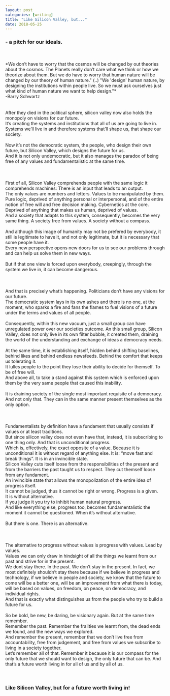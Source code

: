 ```yaml
---
layout: post
categories: [writing]
title: "Like Silicon Valley, but..."
date: 2018-05-25
---
```

### - a pitch for our ideals.
<br>
<br>
*We don’t have to worry that the cosmos will be changed by out theories about the cosmos. The Planets
really don’t care what we think or how we theorize about them. But we do have to worry that human nature
will be changed by our theory of human nature." (..) "We 'design' human nature, by designing the 
institutions within people live. So we must ask ourselves just what kind of human nature we want to help 
design."* <br>-Barry Schwartz <br>

<br>
<br>
After they died in the political sphere, silicon valley now also holds the monopoly on visions for our future. <br>
It’s creating the systems and institutions that all of us are going to live in. Systems we’ll live in and therefore systems that’ll shape us, that shape our society.<br>
<br>
Now it’s not the democratic system, the people, who design their own future, but Silicon Valley, which designs the future for us.<br>
And it is not only undemocratic, but it also manages the paradox of being free of any values and fundamentalistic at the same time. <br>
<br>
<br>
<br>
First of all, Silicon Valley comprehends people with the same logic it comprehends machines: There is an input that leads to an output. <br>
The only values are numbers and letters. Values to be manipulated by them. <br>
Pure logic, deprived of anything personal or interpersonal, and of the entire notion of free will and free decision making. Cybernetics at the core. Deprived of anything that makes us human, deprived of values.<br>
And a society that adapts to this system, consequently, becomes the very same thing. A society free from values. A society without a compass. <br>
<br>
And although this image of humanity may not be prefered by everybody, it still is legitimate to have it, and not only legitimate, but it is necessary that some people have it. <br>
Every new perspective opens new doors for us to see our problems through and can help us solve them in new ways.<br>
<br>
But if that one view is forced upon everybody, creepingly, through the system we live in, it can become dangerous.<br>
<br>
<br>
<br>
And that is precisely what’s happening. Politicians don’t have any visions for our future. <br>
The democratic system lays in its own ashes and there is no one, at the moment, who sparks a fire and fans the flames to fuel visions of a future under the terms and values of all people. <br>
<br>
Consequently, within this new vacuum, just a small group can have unregulated power over our societies outcome. An this small group, Silicon Valley, does not only live in its own filter bubble, it created them, draining the world of the understanding and exchange of ideas a democracy needs.<br>
<br>
At the same time, it is establishing itself, hidden behind shifting baselines, behind likes and behind endless newsfeeds. Behind the comfort that keeps us tolerating it.<br>
It lulles people to the point they lose their ability to decide for themself. To be of free will.<br>
And above all, to take a stand against this system which is enforced upon them by the very same people that caused this inability.<br>
<br>
It is draining society of the single most important requisite of a democracy. <br>
And not only that. They can in the same manner present themselves as the only option.<br>
<br>
<br>
<br>
Fundamentalists by definition have a fundament that usually consists if values or at least traditions.<br>
But since silicon valley does not even have that, instead, it is subscribing to one thing only.
And that is unconditional progress. <br>
Which is, effectively, the exact opposite of a value. Because it is unconditional it is without regard of anything else. It is: “move fast and break things”. It is in an invincible state.<br>
Silicon Valley cuts itself loose from the responsibilities of the present and from the barriers the past taught us to respect. They cut themself loose from any fundament. <br>
An invincible state that allows the monopolization of the entire idea of progress itself.<br>
It cannot be judged, thus it cannot be right or wrong. Progress is a given.<br> It is without alternative.<br>
If you judge it you try to inhibit human natural progress.<br>
And like everything else, progress too, becomes fundamentalistic the moment it cannot be questioned. When it’s without alternative.<br>
<br>
But there is one. There is an alternative.<br>
<br>
<br>
<br>
The alternative to progress without values is progress with values. Lead by values.<br>
Values we can only draw in hindsight of all the things we learnt from our past and strive for in the present.<br>
We dont stay there. In the past. We don’t stay in the present. In fact, we most definitely shouldn’t stay there because if we believe in progress and technology, if we believe in people and society, we know that the future to come will be a better one, will be an improvement from what there is today, will be based on values, on freedom, on peace, on democracy, and individual rights.<br>
And that is exactly what distinguishes us from the people who try to build a future for us.<br>
<br>
So be bold, be new, be daring, be visionary again. But at the same time remember. <br>
Remember the past. Remember the frailties we learnt from, the dead ends we found, and the new ways we explored. <br>
And remember the present, remember that we don’t live free from accountability, free from judgement, and free from values we subscribe to living in a society together. <br>
Let’s remember all of that. Remember it because it is our compass for the only future that we should want to design, the only future that can be. And that’s a future worth living in for all of us and by all of us. 
<br>
<br>
<br>

### Like Silicon Valley, but for a future worth living in!